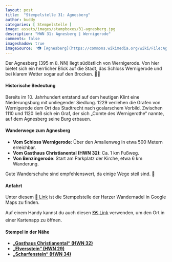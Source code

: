 ```yaml
---
layout: post
title:  "Stempelstelle 31: Agnesberg"
author: buddy
categories: [ Stempelstelle ]
image: assets/images/stampboxes/31-agnesberg.jpg
description: "HWN 31: Agnesberg | Wernigerode"
comments: false
imageshadow: true
imageSource: '📷 [Agnesberg](https://commons.wikimedia.org/wiki/File:Agnesberg.JPG) von <a href="//commons.wikimedia.org/wiki/User:B.Thomas95" title="User:B.Thomas95">Thomas Binder</a> unter Lizenz [CC BY-SA 4.0](https://creativecommons.org/licenses/by-sa/4.0)'
---
```


Der Agnesberg (395 m ü. NN) liegt südöstlich von Wernigerode. Von hier bietet sich ein herrlicher Blick auf die Stadt, das Schloss Wernigerode und bei klarem Wetter sogar auf den Brocken. 🏰🌄

#### Historische Bedeutung

Bereits im 10. Jahrhundert entstand auf dem heutigen Klint eine Niederungsburg mit umliegender Siedlung. 1229 verliehen die Grafen von Wernigerode dem Ort das Stadtrecht nach goslarschem Vorbild. Zwischen 1110 und 1120 ließ sich ein Graf, der sich „Comte des Wernigerothe“ nannte, auf dem Agnesberg seine Burg erbauen.

#### Wanderwege zum Agnesberg

- **Vom Schloss Wernigerode**: Über den Amalienweg in etwa 500 Metern erreichbar.
- **Vom Gasthaus Christianental (HWN 32)**: Ca. 1 km Fußweg.
- **Von Benzingerode**: Start am Parkplatz der Kirche, etwa 6 km Wanderung.

Gute Wanderschuhe sind empfehlenswert, da einige Wege steil sind. 🥾

#### Anfahrt

Unter diesem [📍 Link](https://www.google.com/maps/dir/?api=1&origin=&destination=51.83003%2C%2010.79796) ist die Stempelstelle der Harzer Wandernadel in Google Maps zu finden.

<div class="android-only">
  Auf einem Handy kannst du auch diesen 
  <a href="geo:51.83003,10.79796">🗺️ Link</a> 
  verwenden, um den Ort in einer Kartenapp zu öffnen.
  <p></p>
</div>

#### Stempel in der Nähe

- [**„Gasthaus Christianental“ (HWN 32)**](/stempelstelle-32-gasthaus-christianental)
- [**„Elversstein“ (HWN 29)**](/stempelstelle-29-elversstein)
- [**„Scharfenstein“ (HWN 34)**](/stempelstelle-34-scharfenstein)
